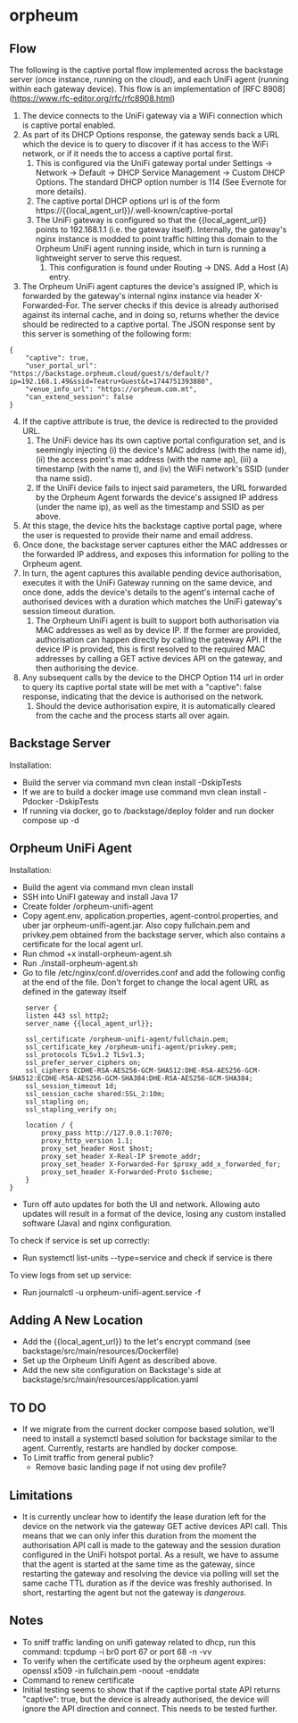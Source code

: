 # orpheum

## Flow

The following is the captive portal flow implemented across the backstage server (once instance, running on the cloud), and each UniFi agent (running within each gateway device). This flow is an implementation of [RFC 8908] (https://www.rfc-editor.org/rfc/rfc8908.html)

1. The device connects to the UniFi gateway via a WiFi connection which is captive portal enabled.
2. As part of its DHCP Options response, the gateway sends back a URL which the device is to query to discover if it has access to the WiFi network, or if it needs the to access a captive portal first. 
	1. This is configured via the UniFi gateway portal under Settings -> Network -> Default -> DHCP Service Management -> Custom DHCP Options. The standard DHCP option number is 114 (See Evernote for more details).
	2. The captive portal DHCP options url is of the form https://{{local_agent_url}}/.well-known/captive-portal
	3. The UniFi gateway is configured so that the {{local_agent_url}} points to 192.168.1.1 (i.e. the gateway itself). Internally, the gateway's nginx instance is modded to point traffic hitting this domain to the Orpheum UniFi agent running inside, which in turn is running a lightweight server to serve this request.
		1. This configuration is found under Routing -> DNS. Add a Host (A) entry.
3. The Orpheum UniFi agent captures the device's assigned IP, which is forwarded by the gateway's internal nginx instance via header X-Forwarded-For. The server checks if this device is already authorised against its internal cache, and in doing so, returns whether the device should be redirected to a captive portal. The JSON response sent by this server is something of the following form:
```
{
    "captive": true,
    "user_portal_url": "https://backstage.orpheum.cloud/guest/s/default/?ip=192.168.1.49&ssid=Teatru+Guest&t=1744751393880",
    "venue_info_url": "https://orpheum.com.mt",
    "can_extend_session": false
}
```
4. If the captive attribute is true, the device is redirected to the provided URL.
	1. The UniFi device has its own captive portal configuration set, and is seemingly injecting (i) the device's MAC address (with the name id), (ii) the access point's mac address (with the name ap), (iii) a timestamp (with the name t), and (iv) the WiFi network's SSID (under tha name ssid).
	2. If the UniFi device fails to inject said parameters, the URL forwarded by the Orpheum Agent forwards the device's assigned IP address (under the name ip), as well as the timestamp and SSID as per above.
5. At this stage, the device hits the backstage captive portal page, where the user is requested to provide their name and email address.
6. Once done, the backstage server captures either the MAC addresses or the forwarded IP address, and exposes this information for polling to the Orpheum agent.
7. In turn, the agent captures this available pending device authorisation, executes it with the UniFi Gateway running on the same device, and once done, adds the device's details to the agent's internal cache of authorised devices with a duration which matches the UniFi gateway's session timeout duration.
	1. The Orpheum UniFi agent is built to support both authorisation via MAC addresses as well as by device IP. If the former are provided, authorisation can happen directly by calling the gateway API. If the device IP is provided, this is first resolved to the required MAC addresses by calling a GET active devices API on the gateway, and then authorising the device.
8. Any subsequent calls by the device to the DHCP Option 114 url in order to query its captive portal state will be met with a "captive": false	response, indicating that the device is authorised on the network.
	1. Should the device authorisation expire, it is automatically cleared from the cache and the process starts all over again.

## Backstage Server

Installation:
- Build the server via command mvn clean install -DskipTests
- If we are to build a docker image use command mvn clean install -Pdocker -DskipTests
- If running via docker, go to /backstage/deploy folder and run docker compose up -d

## Orpheum UniFi Agent

Installation:
- Build the agent via command mvn clean install
- SSH into UniFI gateway and install Java 17
- Create folder /orpheum-unifi-agent
- Copy agent.env, application.properties, agent-control.properties, and uber jar orpheum-unifi-agent.jar. Also copy fullchain.pem and privkey.pem obtained from the backstage server, which also contains a certificate for the local agent url.
- Run chmod +x install-orpheum-agent.sh
- Run ./install-orpheum-agent.sh
- Go to file /etc/nginx/conf.d/overrides.conf and add the following config at the end of the file. Don't forget to change the local agent URL as defined in the gateway itself

```
	server {
    listen 443 ssl http2;
    server_name {{local_agent_url}};

    ssl_certificate /orpheum-unifi-agent/fullchain.pem;
    ssl_certificate_key /orpheum-unifi-agent/privkey.pem;
    ssl_protocols TLSv1.2 TLSv1.3;
    ssl_prefer_server_ciphers on;
    ssl_ciphers ECDHE-RSA-AES256-GCM-SHA512:DHE-RSA-AES256-GCM-SHA512:ECDHE-RSA-AES256-GCM-SHA384:DHE-RSA-AES256-GCM-SHA384;
    ssl_session_timeout 1d;
    ssl_session_cache shared:SSL_2:10m;
    ssl_stapling on;
    ssl_stapling_verify on;

    location / {
        proxy_pass http://127.0.0.1:7070;
        proxy_http_version 1.1;
        proxy_set_header Host $host;
        proxy_set_header X-Real-IP $remote_addr;
        proxy_set_header X-Forwarded-For $proxy_add_x_forwarded_for;
        proxy_set_header X-Forwarded-Proto $scheme;
    }
}

```

- Turn off auto updates for both the UI and network. Allowing auto updates will result in a format of the device, losing any custom installed software (Java) and nginx configuration.

To check if service is set up correctly:
- Run systemctl list-units --type=service and check if service is there

To view logs from set up service:
- Run journalctl -u orpheum-unifi-agent.service -f

## Adding A New Location
- Add the {{local_agent_url}} to the let's encrypt command (see backstage/src/main/resources/Dockerfile)
- Set up the Orpheum Unifi Agent as described above.
- Add the new site configuration on Backstage's side at backstage/src/main/resources/application.yaml

## TO DO
- If we migrate from the current docker compose based solution, we'll need to install a systemctl based solution for backstage similar to the agent. Currently, restarts are handled by docker compose.
- To Limit traffic from general public? 
	- Remove basic landing page if not using dev profile?

## Limitations
- It is currently unclear how to identify the lease duration left for the device on the network via the gateway GET active devices API call. This means that we can only infer this duration from the moment the authorisation API call is made to the gateway and the session duration configured in the UniFi hotspot portal. As a result, we have to assume that the agent is started at the same time as the gateway, since restarting the gateway and resolving the device via polling will set the same cache TTL duration as if the device was freshly authorised. In short, restarting the agent but not the gateway is *dangerous*.
	
## Notes
- To sniff traffic landing on unifi gateway related to dhcp, run this command: tcpdump -i br0 port 67 or port 68 -n -vv	
- To verify when the certificate used by the orpheum agent expires:  openssl x509 -in fullchain.pem -noout -enddate
- Command to renew certificate
- Initial testing seems to show that if the captive portal state API returns "captive": true, but the device is already authorised, the device will ignore the API direction and connect. This needs to be tested further.
	
	